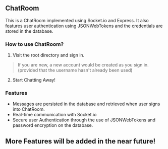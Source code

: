 ## ChatRoom
This is a ChatRoom implemented using Socket.io and Express. It also features user authentication using JSONWebTokens and the credentials are stored in the database.

### How to use ChatRoom?

1. Visit the root directory and sign in. 
>If you are new, a new account would be created as you sign in. (provided that the username hasn't already been used)
    
2. Start Chatting Away!

### Features

* Messages are persisted in the database and retrieved when user signs into ChatRoom.
* Real-time communication with Socket.io
* Secure user Authentication through the use of JSONWebTokens and password encryption on the database.


## More Features will be added in the near future!

